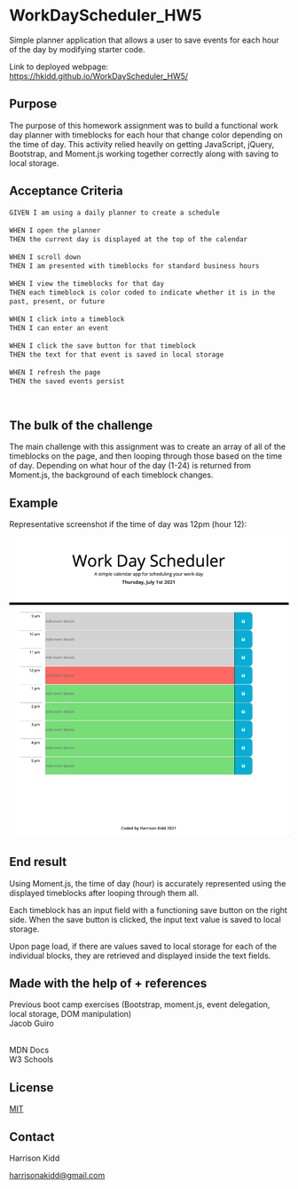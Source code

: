 # WorkDayScheduler_HW5
Simple planner application that allows a user to save events for each hour of the day by modifying starter code. <br>

Link to deployed webpage: https://hkidd.github.io/WorkDayScheduler_HW5/

## Purpose
The purpose of this homework assignment was to build a functional work day planner with timeblocks for each hour that change color depending on the time of day.  This activity relied heavily on getting JavaScript, jQuery, Bootstrap, and Moment.js working together correctly along with saving to local storage.<br>

## Acceptance Criteria
```
GIVEN I am using a daily planner to create a schedule

WHEN I open the planner
THEN the current day is displayed at the top of the calendar

WHEN I scroll down
THEN I am presented with timeblocks for standard business hours

WHEN I view the timeblocks for that day
THEN each timeblock is color coded to indicate whether it is in the past, present, or future

WHEN I click into a timeblock
THEN I can enter an event

WHEN I click the save button for that timeblock
THEN the text for that event is saved in local storage

WHEN I refresh the page
THEN the saved events persist
```
<br>

## The bulk of the challenge
The main challenge with this assignment was to create an array of all of the timeblocks on the page, and then looping through those based on the time of day.  Depending on what hour of the day (1-24) is returned from Moment.js, the background of each timeblock changes.<br>

## Example
Representative screenshot if the time of day was 12pm (hour 12):

![Planner Example](./images/PlannerEx12.png)
<br>

## End result
Using Moment.js, the time of day (hour) is accurately represented using the displayed timeblocks after looping through them all.<br>

Each timeblock has an input field with a functioning save button on the right side.  When the save button is clicked, the input text value is saved to local storage.<br>

Upon page load, if there are values saved to local storage for each of the individual blocks, they are retrieved and displayed inside the text fields.<br>

## Made with the help of + references
Previous boot camp exercises (Bootstrap, moment.js, event delegation, local storage, DOM manipulation) <br>
Jacob Guiro <br>
<br>

MDN Docs <br>
W3 Schools <br>


## License
[MIT](https://choosealicense.com/licenses/mit/)
<br>

## Contact
Harrison Kidd <br>

harrisonakidd@gmail.com 